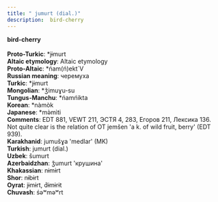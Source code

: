 ```yaml
---
title: " jumurt (dial.)"
description:  bird-cherry
---
```

<strong> bird-cherry</strong><br><br>
<strong>Proto-Turkic</strong>:  *jɨmurt<br>
<strong>Altaic etymology</strong>:  Altaic etymology<br>
<strong> Proto-Altaic</strong>:  *ńam(ń)ekt`V<br>
<strong>Russian meaning</strong>:  черемуха<br>
<strong>Turkic</strong>:  *jɨmurt<br>
<strong>Mongolian</strong>:  *ǯimuɣu-su<br>
<strong>Tungus-Manchu</strong>:  *ńamńikta<br>
<strong>Korean</strong>:  *nàmòk<br>
<strong>Japanese</strong>:  *mǝ̀mìti<br>
<strong>Comments</strong>:  EDT 881, VEWT 211, ЭСТЯ 4, 283, Егоров 211, Лексика 136. Not quite clear is the relation of OT jemšen 'a k. of wild fruit, berry' (EDT 939).<br>
<strong>Karakhanid</strong>:  jumušɣa 'medlar' (MK)<br>
<strong>Turkish</strong>:  jumurt (dial.)<br>
<strong>Uzbek</strong>:  šumurt<br>
<strong>Azerbaidzhan</strong>:  ǯumurt 'крушина'<br>
<strong>Khakassian</strong>:  nɨmɨrt<br>
<strong>Shor</strong>:  nɨbɨrt<br>
<strong>Oyrat</strong>:  jɨmɨrt, d́ɨmɨrɨt<br>
<strong>Chuvash</strong>:  śǝʷmǝʷrt<br>


